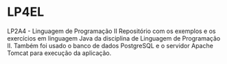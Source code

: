 # LP4EL
LP2A4 - Linguagem de Programação II Repositório com os exemplos e os exercícios em linguagem Java da disciplina de Linguagem de Programação II. Também foi usado o banco de dados PostgreSQL e o servidor Apache Tomcat para execução da aplicação.
